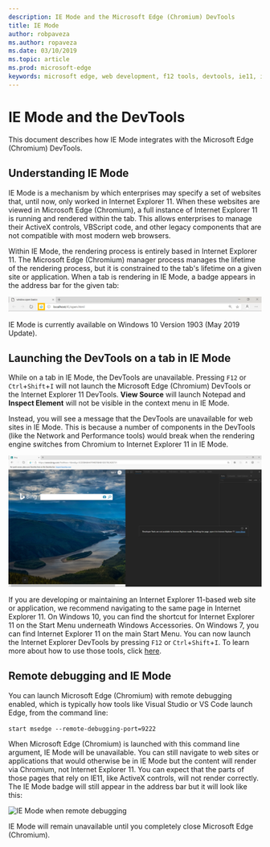 ```yaml
---
description: IE Mode and the Microsoft Edge (Chromium) DevTools
title: IE Mode
author: robpaveza
ms.author: ropaveza
ms.date: 03/10/2019
ms.topic: article
ms.prod: microsoft-edge
keywords: microsoft edge, web development, f12 tools, devtools, ie11, internet explorer 11, ie mode
---
```


# IE Mode and the DevTools

This document describes how IE Mode integrates with the Microsoft Edge (Chromium) DevTools.

## Understanding IE Mode

IE Mode is a mechanism by which enterprises may specify a set of websites that, until now, only worked in Internet Explorer 11. When these websites are viewed in Microsoft Edge (Chromium), a full instance of Internet Explorer 11 is running and rendered within the tab. This allows enterprises to manage their ActiveX controls, VBScript code, and other legacy components that are not compatible with most modern web browsers.

Within IE Mode, the rendering process is entirely based in Internet Explorer 11. The Microsoft Edge (Chromium) manager process manages the lifetime of the rendering process, but it is constrained to the tab's lifetime on a given site or application. When a tab is rendering in IE Mode, a badge appears in the address bar for the given tab:

<!-- Once you get the VM working, take a picture of the badge here -->
![IE Mode badge in the address bar](./media/ie-mode-badge.png)

IE Mode is currently available on Windows 10 Version 1903 (May 2019 Update).

## Launching the DevTools on a tab in IE Mode

While on a tab in IE Mode, the DevTools are unavailable. Pressing `F12` or `Ctrl`+`Shift`+`I` will not launch the Microsoft Edge (Chromium) DevTools or the Internet Explorer 11 DevTools. **View Source** will launch Notepad and **Inspect Element** will not be visible in the context menu in IE Mode.

Instead, you will see a message that the DevTools are unavailable for web sites in IE Mode. This is because a number of components in the DevTools (like the Network and Performance tools) would break when the rendering engine switches from Chromium to Internet Explorer 11 in IE Mode.

<!-- TODO: Paul Gildea, add screenshot of message that appears to user when launching DevTools on tab in IE Mode -->
![DevTools launched in IE Mode](./media/ie-mode-devtools.png)

If you are developing or maintaining an Internet Explorer 11-based web site or application, we recommend navigating to the same page in Internet Explorer 11. On Windows 10, you can find the shortcut for Internet Explorer 11 on the Start Menu underneath Windows Accessories. On Windows 7, you can find Internet Explorer 11 on the main Start Menu. You can now launch the Internet Explorer DevTools by pressing `F12` or `Ctrl`+`Shift`+`I`. To learn more about how to use those tools, click [here](https://docs.microsoft.com/en-us/previous-versions/windows/internet-explorer/ie-developer/samples/bg182326(v%3dvs.85)).

## Remote debugging and IE Mode

You can launch Microsoft Edge (Chromium) with remote debugging enabled, which is typically how tools like Visual Studio or VS Code launch Edge, from the command line:

`start msedge --remote-debugging-port=9222`

When Microsoft Edge (Chromium) is launched with this command line argument, IE Mode will be unavailable. You can still navigate to web sites or applications that would otherwise be in IE Mode but the content will render via Chromium, not Internet Explorer 11. You can expect that the parts of those pages that rely on IE11, like ActiveX controls, will not render correctly. The IE Mode badge will still appear in the address bar but it will look like this:

<!-- TODO: Paul Gildea, add screenshot of badge in remote debugging mode -->
![IE Mode when remote debugging](./media/ie-mode-badge-remote-debugging.png)

IE Mode will remain unavailable until you completely close Microsoft Edge (Chromium).